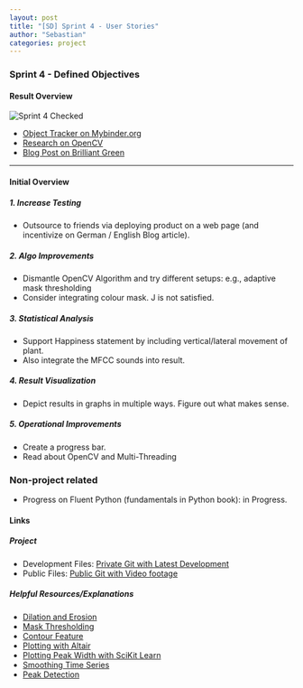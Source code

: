 ```yaml
---
layout: post
title: "[SD] Sprint 4 - User Stories"
author: "Sebastian"
categories: project
---
```

### Sprint 4 - Defined Objectives

#### Result Overview

![Sprint 4 Checked](https://i.imgur.com/aozf1tg.png)

- [Object Tracker on Mybinder.org](https://bit.ly/2CLNj92)
- [Research on OpenCV](https://plantions.github.io/project/2020/06/22/mastering-opencv.html)
- [Blog Post on Brilliant Green](https://seduerr91.github.io/blog/brilliant-green)

---

#### Initial Overview

##### 1. Increase Testing
- Outsource to friends via deploying product on a web page (and incentivize on German / English Blog article).
##### 2. Algo Improvements
- Dismantle OpenCV Algorithm and try different setups: e.g., adaptive mask thresholding
- Consider integrating colour mask. J is not satisfied.
##### 3. Statistical Analysis
  - Support Happiness statement by including vertical/lateral movement of plant.
  - Also integrate the MFCC sounds into result.
##### 4. Result Visualization
- Depict results in graphs in multiple ways. Figure out what makes sense.
##### 5. Operational Improvements
- Create a progress bar.
- Read about OpenCV and Multi-Threading
### Non-project related
- Progress on Fluent Python (fundamentals in Python book): in Progress.
#### Links
##### Project
- Development Files: [Private Git with Latest Development](https://github.com/plantions/video-edge-extractor/)
- Public Files: [Public Git with Video footage](https://github.com/plantions/published)
##### Helpful Resources/Explanations
- [Dilation and Erosion](https://docs.opencv.org/2.4/doc/tutorials/imgproc/erosion_dilatation/erosion_dilatation.html)
- [Mask Thresholding](https://docs.opencv.org/3.4/d7/d4d/tutorial_py_thresholding.html)
- [Contour Feature](https://docs.opencv.org/trunk/dd/d49/tutorial_py_contour_features.html)
- [Plotting with Altair](https://altair-viz.github.io/getting_started/overview.html)
- [Plotting Peak Width with SciKit Learn](https://docs.scipy.org/doc/scipy/reference/generated/scipy.signal.peak_widths.html#scipy.signal.peak_widths)
- [Smoothing Time Series](https://towardsdatascience.com/time-series-in-python-exponential-smoothing-and-arima-processes-2c67f2a52788)
- [Peak Detection](https://pythonawesome.com/overview-of-the-peaks-dectection-algorithms-available-in-python/)
